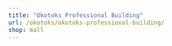 ```yaml
---
title: "Okotoks Professional Building"
url: /okotoks/okotoks-professional-building/
shop: mall
---
```

